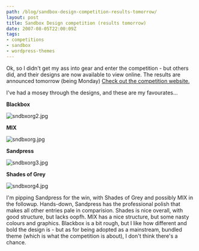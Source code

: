 ```yaml
---
path: /blog/sandbox-design-competition-results-tomorrow/
layout: post
title: Sandbox Design competition (results tomorrow)
date: 2007-08-05T22:00:09Z
tags:
- competitions
- sandbox
- wordpress-themes
---
```


Ok, so I didn't get my ass into gear and enter the competition - but others did, and their designs are now available to view online. The results are announced tomorrow (being Monday) [Check out the competition website.](http://www.sndbx.org "Open link in a new window.")

I've had a mosey through the designs, and these are my favourates...

**Blackbox**

![sndbxorg2.jpg](http://uploads.psyked.co.uk/2007/08/sndbxorg2.jpg)

**MIX**

![sndbxorg.jpg](http://uploads.psyked.co.uk/2007/08/sndbxorg.jpg)

**Sandpress**

![sndbxorg3.jpg](http://uploads.psyked.co.uk/2007/08/sndbxorg3.jpg)

**Shades of Grey**

![sndbxorg4.jpg](http://uploads.psyked.co.uk/2007/08/sndbxorg4.jpg)

I'm pipping Sandpress for the win, with Shades of Grey and possibly MIX in the followup. Hands-down, Sandpress has the professional polish that makes all other entries pale in comparision. Shades is nice overall, with good structure, but lacks oopfh. MIX has a nice structure, but some nasty colours and graphics. Blackbox is a bit rough, but I like how different and bold the design is - but as for being adopted as a mainstream, bundled theme (which is what the competition is about), I don't think there's a chance.